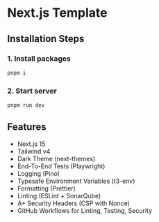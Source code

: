 # Next.js Template

## Installation Steps

### 1. Install packages

```bash
pnpm i
```

### 2. Start server

```bash
pnpm run dev
```

## Features

- Next.js 15
- Tailwind v4
- Dark Theme (next-themes)
- End-To-End Tests (Playwright)
- Logging (Pino)
- Typesafe Environment Variables (t3-env)
- Formatting (Prettier)
- Linting (ESLint + SonarQube)
- A+ Security Headers (CSP with Nonce)
- GitHub Workflows for Linting, Testing, Security
